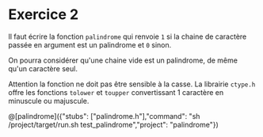 # Exercice 2

Il faut écrire la fonction `palindrome` qui renvoie `1` si la chaine de caractère passée en argument est un palindrome et `0` sinon.

On pourra considérer qu'une chaine vide est un palindrome, de même qu'un caractère seul.

Attention la fonction ne doit pas être sensible à la casse. La librairie `ctype.h` offre les fonctions `tolower` et `toupper` convertissant 1 caractère en minuscule ou majuscule.

@[palindrome]({"stubs": ["palindrome.h"],"command": "sh /project/target/run.sh test_palindrome","project": "palindrome"})
